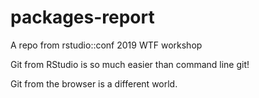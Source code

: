 # packages-report
A repo from rstudio::conf 2019 WTF workshop

Git from RStudio is so much easier than command line git!

Git from the browser is a different world.
